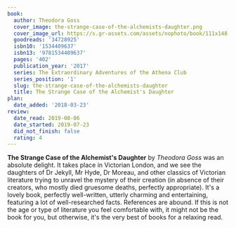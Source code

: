 ```yaml
---
book:
  author: Theodora Goss
  cover_image: the-strange-case-of-the-alchemists-daughter.png
  cover_image_url: https://s.gr-assets.com/assets/nophoto/book/111x148-bcc042a9c91a29c1d680899eff700a03.png
  goodreads: '34728925'
  isbn10: '1534409637'
  isbn13: '9781534409637'
  pages: '402'
  publication_year: '2017'
  series: The Extraordinary Adventures of the Athena Club
  series_position: '1'
  slug: the-strange-case-of-the-alchemists-daughter
  title: The Strange Case of the Alchemist's Daughter
plan:
  date_added: '2018-03-23'
review:
  date_read: 2019-08-06
  date_started: 2019-07-23
  did_not_finish: false
  rating: 4
---
```


**The Strange Case of the Alchemist's Daughter** by *Theodora Goss* was an absolute delight. It takes place in Victorian London, and we see the daughters of Dr Jekyll, Mr Hyde, Dr Moreau, and other classics of Victorian literature trying to unravel the mystery of their creation (in absence of their creators, who mostly died gruesome deaths, perfectly appropriate). It's a lovely book, perfectly well-written, utterly charming and entertaining, featuring a lot of well-researched facts. References are abound. If this is not the age or type of literature you feel comfortable with, it might not be the book for you, but otherwise, it's the very best of books for a relaxing read.

